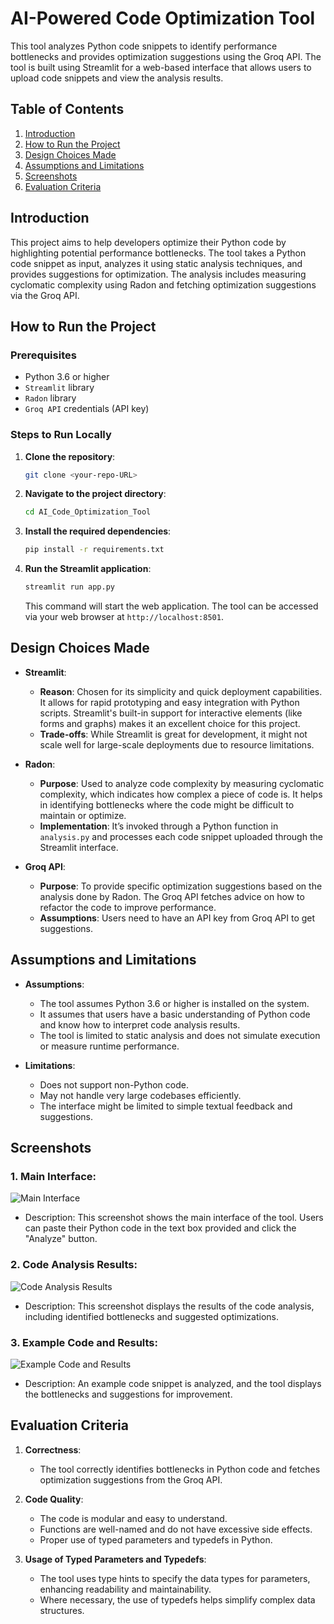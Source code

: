 # AI-Powered Code Optimization Tool

This tool analyzes Python code snippets to identify performance bottlenecks and provides optimization suggestions using the Groq API. The tool is built using Streamlit for a web-based interface that allows users to upload code snippets and view the analysis results.

## Table of Contents

1. [Introduction](#introduction)
2. [How to Run the Project](#how-to-run-the-project)
3. [Design Choices Made](#design-choices-made)
4. [Assumptions and Limitations](#assumptions-and-limitations)
5. [Screenshots](#screenshots)
6. [Evaluation Criteria](#evaluation-criteria)

## Introduction

This project aims to help developers optimize their Python code by highlighting potential performance bottlenecks. The tool takes a Python code snippet as input, analyzes it using static analysis techniques, and provides suggestions for optimization. The analysis includes measuring cyclomatic complexity using Radon and fetching optimization suggestions via the Groq API.

## How to Run the Project

### Prerequisites
- Python 3.6 or higher
- `Streamlit` library
- `Radon` library
- `Groq API` credentials (API key)

### Steps to Run Locally
1. **Clone the repository**:
   ```bash
   git clone <your-repo-URL>
   ```

2. **Navigate to the project directory**:
   ```bash
   cd AI_Code_Optimization_Tool
   ```

3. **Install the required dependencies**:
   ```bash
   pip install -r requirements.txt
   ```

4. **Run the Streamlit application**:
   ```bash
   streamlit run app.py
   ```
   This command will start the web application. The tool can be accessed via your web browser at `http://localhost:8501`.

## Design Choices Made

- **Streamlit**:
  - **Reason**: Chosen for its simplicity and quick deployment capabilities. It allows for rapid prototyping and easy integration with Python scripts. Streamlit's built-in support for interactive elements (like forms and graphs) makes it an excellent choice for this project.
  - **Trade-offs**: While Streamlit is great for development, it might not scale well for large-scale deployments due to resource limitations.

- **Radon**:
  - **Purpose**: Used to analyze code complexity by measuring cyclomatic complexity, which indicates how complex a piece of code is. It helps in identifying bottlenecks where the code might be difficult to maintain or optimize.
  - **Implementation**: It’s invoked through a Python function in `analysis.py` and processes each code snippet uploaded through the Streamlit interface.

- **Groq API**:
  - **Purpose**: To provide specific optimization suggestions based on the analysis done by Radon. The Groq API fetches advice on how to refactor the code to improve performance.
  - **Assumptions**: Users need to have an API key from Groq API to get suggestions.

## Assumptions and Limitations

- **Assumptions**:
  - The tool assumes Python 3.6 or higher is installed on the system.
  - It assumes that users have a basic understanding of Python code and know how to interpret code analysis results.
  - The tool is limited to static analysis and does not simulate execution or measure runtime performance.

- **Limitations**:
  - Does not support non-Python code.
  - May not handle very large codebases efficiently.
  - The interface might be limited to simple textual feedback and suggestions.

## Screenshots

### 1. Main Interface:
![Main Interface](https://imgur.com/link-to-screenshot1)

- Description: This screenshot shows the main interface of the tool. Users can paste their Python code in the text box provided and click the "Analyze" button.

### 2. Code Analysis Results:
![Code Analysis Results](https://imgur.com/link-to-screenshot2)

- Description: This screenshot displays the results of the code analysis, including identified bottlenecks and suggested optimizations.

### 3. Example Code and Results:
![Example Code and Results](https://imgur.com/link-to-screenshot3)

- Description: An example code snippet is analyzed, and the tool displays the bottlenecks and suggestions for improvement.

## Evaluation Criteria

1. **Correctness**: 
   - The tool correctly identifies bottlenecks in Python code and fetches optimization suggestions from the Groq API.

2. **Code Quality**:
   - The code is modular and easy to understand.
   - Functions are well-named and do not have excessive side effects.
   - Proper use of typed parameters and typedefs in Python.

3. **Usage of Typed Parameters and Typedefs**:
   - The tool uses type hints to specify the data types for parameters, enhancing readability and maintainability.
   - Where necessary, the use of typedefs helps simplify complex data structures.
